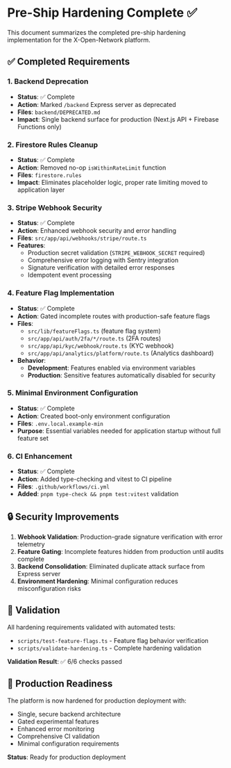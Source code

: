 # Pre-Ship Hardening Complete ✅

This document summarizes the completed pre-ship hardening implementation for the X-Open-Network platform.

## ✅ Completed Requirements

### 1. Backend Deprecation
- **Status**: ✅ Complete
- **Action**: Marked `/backend` Express server as deprecated
- **Files**: `backend/DEPRECATED.md`
- **Impact**: Single backend surface for production (Next.js API + Firebase Functions only)

### 2. Firestore Rules Cleanup
- **Status**: ✅ Complete  
- **Action**: Removed no-op `isWithinRateLimit` function
- **Files**: `firestore.rules`
- **Impact**: Eliminates placeholder logic, proper rate limiting moved to application layer

### 3. Stripe Webhook Security
- **Status**: ✅ Complete
- **Action**: Enhanced webhook security and error handling
- **Files**: `src/app/api/webhooks/stripe/route.ts`
- **Features**:
  - Production secret validation (`STRIPE_WEBHOOK_SECRET` required)
  - Comprehensive error logging with Sentry integration
  - Signature verification with detailed error responses
  - Idempotent event processing

### 4. Feature Flag Implementation
- **Status**: ✅ Complete
- **Action**: Gated incomplete routes with production-safe feature flags
- **Files**: 
  - `src/lib/featureFlags.ts` (feature flag system)
  - `src/app/api/auth/2fa/*/route.ts` (2FA routes)
  - `src/app/api/kyc/webhook/route.ts` (KYC webhook)
  - `src/app/api/analytics/platform/route.ts` (Analytics dashboard)
- **Behavior**: 
  - **Development**: Features enabled via environment variables
  - **Production**: Sensitive features automatically disabled for security

### 5. Minimal Environment Configuration
- **Status**: ✅ Complete
- **Action**: Created boot-only environment configuration
- **Files**: `.env.local.example-min`
- **Purpose**: Essential variables needed for application startup without full feature set

### 6. CI Enhancement
- **Status**: ✅ Complete
- **Action**: Added type-checking and vitest to CI pipeline
- **Files**: `.github/workflows/ci.yml`
- **Added**: `pnpm type-check && pnpm test:vitest` validation

## 🔒 Security Improvements

1. **Webhook Validation**: Production-grade signature verification with error telemetry
2. **Feature Gating**: Incomplete features hidden from production until audits complete
3. **Backend Consolidation**: Eliminated duplicate attack surface from Express server
4. **Environment Hardening**: Minimal configuration reduces misconfiguration risks

## 🧪 Validation

All hardening requirements validated with automated tests:
- `scripts/test-feature-flags.ts` - Feature flag behavior verification
- `scripts/validate-hardening.ts` - Complete hardening validation

**Validation Result**: ✅ 6/6 checks passed

## 🚀 Production Readiness

The platform is now hardened for production deployment with:
- Single, secure backend architecture
- Gated experimental features  
- Enhanced error monitoring
- Comprehensive CI validation
- Minimal configuration requirements

**Status**: Ready for production deployment